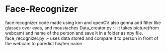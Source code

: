 # Face-Recognizer
face recognizer code made using knn and openCV also gonna add filter like glasses over eyes, and moustaches
Data_creator.py :- it takes picture(from webcam) and name of the person and save it in a folder as npy file.
face_recognizer.py :- uses data stored and compare it to person in front of the webcam to poredict his/her name


